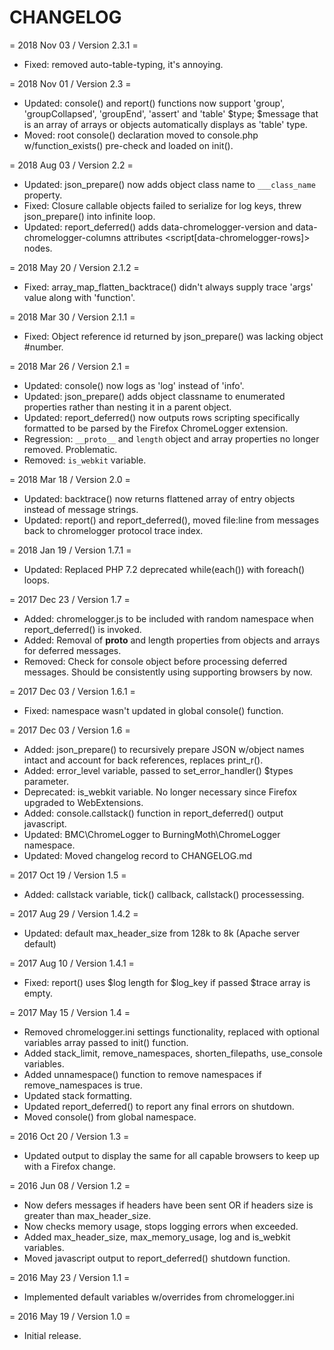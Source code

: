 # CHANGELOG

= 2018 Nov 03 / Version 2.3.1 =
* Fixed: removed auto-table-typing, it's annoying.

= 2018 Nov 01 / Version 2.3 =
* Updated: console() and report() functions now support 'group', 'groupCollapsed', 'groupEnd', 'assert' and 'table' $type; $message that is an array of arrays or objects automatically displays as 'table' type.
* Moved: root console() declaration moved to console.php w/function_exists() pre-check and loaded on init().

= 2018 Aug 03 / Version 2.2 =
* Updated: json_prepare() now adds object class name to `___class_name` property.
* Fixed: Closure callable objects failed to serialize for log keys, threw json_prepare() into infinite loop.
* Updated: report_deferred() adds data-chromelogger-version and data-chromelogger-columns attributes <script[data-chromelogger-rows]> nodes.

= 2018 May 20 / Version 2.1.2 =
* Fixed: array_map_flatten_backtrace() didn't always supply trace 'args' value along with 'function'.

= 2018 Mar 30 / Version 2.1.1 =
* Fixed: Object reference id returned by json_prepare() was lacking object #number.

= 2018 Mar 26 / Version 2.1 =
* Updated: console() now logs as 'log' instead of 'info'.
* Updated: json_prepare() adds object classname to enumerated properties rather than nesting it in a parent object.
* Updated: report_deferred() now outputs rows scripting specifically formatted to be parsed by the Firefox ChromeLogger extension.
* Regression: `__proto__` and `length` object and array properties no longer removed. Problematic.
* Removed: `is_webkit` variable.

= 2018 Mar 18 / Version 2.0 =
* Updated: backtrace() now returns flattened array of entry objects instead of message strings.
* Updated: report() and report_deferred(), moved file:line from messages back to chromelogger protocol trace index.

= 2018 Jan 19 / Version 1.7.1 =
* Updated: Replaced PHP 7.2 deprecated while(each()) with foreach() loops.

= 2017 Dec 23 / Version 1.7 =
* Added: chromelogger.js to be included with random namespace when report_deferred() is invoked.
* Added: Removal of __proto__ and length properties from objects and arrays for deferred messages.
* Removed: Check for console object before processing deferred messages. Should be consistently using supporting browsers by now.

= 2017 Dec 03 / Version 1.6.1 =
* Fixed: namespace wasn't updated in global console() function.

= 2017 Dec 03 / Version 1.6 =
* Added: json_prepare() to recursively prepare JSON w/object names intact and account for back references, replaces print_r().
* Added: error_level variable, passed to set_error_handler() $types parameter.
* Deprecated: is_webkit variable. No longer necessary since Firefox upgraded to WebExtensions.
* Added: console.callstack() function in report_deferred() output javascript.
* Updated: BMC\ChromeLogger to BurningMoth\ChromeLogger namespace.
* Updated: Moved changelog record to CHANGELOG.md

= 2017 Oct 19 / Version 1.5 =
* Added: callstack variable, tick() callback, callstack() processessing.

= 2017 Aug 29 / Version 1.4.2 =
* Updated: default max_header_size from 128k to 8k (Apache server default)

= 2017 Aug 10 / Version 1.4.1 =
* Fixed: report() uses $log length for $log_key if passed $trace array is empty.

= 2017 May 15 / Version 1.4 =
* Removed chromelogger.ini settings functionality, replaced with optional variables array passed to init() function.
* Added stack_limit, remove_namespaces, shorten_filepaths, use_console variables.
* Added unnamespace() function to remove namespaces if remove_namespaces is true.
* Updated stack formatting.
* Updated report_deferred() to report any final errors on shutdown.
* Moved console() from global namespace.

= 2016 Oct 20 / Version 1.3 =
* Updated output to display the same for all capable browsers to keep up with a Firefox change.

= 2016 Jun 08 / Version 1.2 =
* Now defers messages if headers have been sent OR if headers size is greater than max_header_size.
* Now checks memory usage, stops logging errors when exceeded.
* Added max_header_size, max_memory_usage, log and is_webkit variables.
* Moved javascript output to report_deferred() shutdown function.

= 2016 May 23 / Version 1.1 =
* Implemented default variables w/overrides from chromelogger.ini

= 2016 May 19 / Version 1.0 =
* Initial release.
